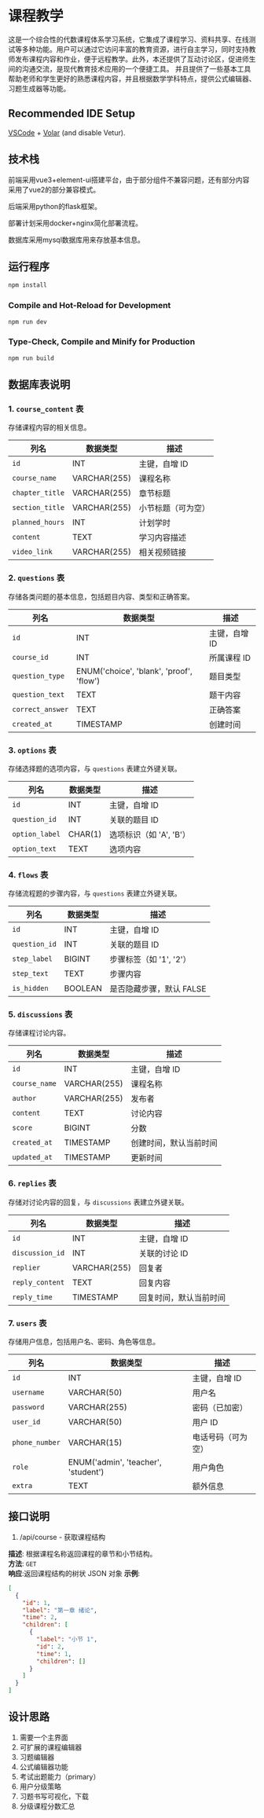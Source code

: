 # 课程教学

这是一个综合性的代数课程体系学习系统，它集成了课程学习、资料共享、在线测试等多种功能。用户可以通过它访问丰富的教育资源，进行自主学习，同时支持教师发布课程内容和作业，便于远程教学。此外，本还提供了互动讨论区，促进师生间的沟通交流，是现代教育技术应用的一个便捷工具。
并且提供了一些基本工具帮助老师和学生更好的熟悉课程内容，并且根据数学学科特点，提供公式编辑器、习题生成器等功能。

## Recommended IDE Setup

[VSCode](https://code.visualstudio.com/) + [Volar](https://marketplace.visualstudio.com/items?itemName=Vue.volar) (and disable Vetur).

## 技术栈

前端采用vue3+element-ui搭建平台，由于部分组件不兼容问题，还有部分内容采用了vue2的部分兼容模式。

后端采用python的flask框架。

部署计划采用docker+nginx简化部署流程。

数据库采用mysql数据库用来存放基本信息。

## 运行程序

```sh
npm install
```

### Compile and Hot-Reload for Development

```sh
npm run dev
```

### Type-Check, Compile and Minify for Production

```sh
npm run build
```

## 数据库表说明

### 1. `course_content` 表
存储课程内容的相关信息。

| 列名             | 数据类型          | 描述             |
| ---------------- | ----------------- | ---------------- |
| `id`             | INT               | 主键，自增 ID     |
| `course_name`    | VARCHAR(255)      | 课程名称         |
| `chapter_title`  | VARCHAR(255)      | 章节标题         |
| `section_title`  | VARCHAR(255)      | 小节标题（可为空）|
| `planned_hours`  | INT               | 计划学时         |
| `content`        | TEXT              | 学习内容描述     |
| `video_link`     | VARCHAR(255)      | 相关视频链接     |

### 2. `questions` 表
存储各类问题的基本信息，包括题目内容、类型和正确答案。

| 列名             | 数据类型                 | 描述                   |
| ---------------- | ------------------------ | ---------------------- |
| `id`             | INT                      | 主键，自增 ID           |
| `course_id`      | INT                      | 所属课程 ID            |
| `question_type`  | ENUM('choice', 'blank', 'proof', 'flow') | 题目类型 |
| `question_text`  | TEXT                     | 题干内容               |
| `correct_answer` | TEXT                     | 正确答案               |
| `created_at`     | TIMESTAMP                | 创建时间               |

### 3. `options` 表
存储选择题的选项内容，与 `questions` 表建立外键关联。

| 列名             | 数据类型          | 描述                       |
| ---------------- | ----------------- | -------------------------- |
| `id`             | INT               | 主键，自增 ID               |
| `question_id`    | INT               | 关联的题目 ID               |
| `option_label`   | CHAR(1)           | 选项标识（如 'A', 'B'）     |
| `option_text`    | TEXT              | 选项内容                   |

### 4. `flows` 表
存储流程题的步骤内容，与 `questions` 表建立外键关联。

| 列名             | 数据类型          | 描述                       |
| ---------------- | ----------------- | -------------------------- |
| `id`             | INT               | 主键，自增 ID               |
| `question_id`    | INT               | 关联的题目 ID               |
| `step_label`     | BIGINT            | 步骤标签（如 '1', '2'）      |
| `step_text`      | TEXT              | 步骤内容                   |
| `is_hidden`      | BOOLEAN           | 是否隐藏步骤，默认 FALSE    |

### 5. `discussions` 表
存储课程讨论内容。

| 列名             | 数据类型          | 描述                     |
| ---------------- | ----------------- | ------------------------ |
| `id`             | INT               | 主键，自增 ID             |
| `course_name`    | VARCHAR(255)      | 课程名称                 |
| `author`         | VARCHAR(255)      | 发布者                   |
| `content`        | TEXT              | 讨论内容                 |
| `score`          | BIGINT            | 分数                    |
| `created_at`     | TIMESTAMP         | 创建时间，默认当前时间   |
| `updated_at`     | TIMESTAMP         | 更新时间                 |

### 6. `replies` 表
存储对讨论内容的回复，与 `discussions` 表建立外键关联。

| 列名             | 数据类型          | 描述                     |
| ---------------- | ----------------- | ------------------------ |
| `id`             | INT               | 主键，自增 ID             |
| `discussion_id`  | INT               | 关联的讨论 ID             |
| `replier`        | VARCHAR(255)      | 回复者                   |
| `reply_content`  | TEXT              | 回复内容                 |
| `reply_time`     | TIMESTAMP         | 回复时间，默认当前时间   |

### 7. `users` 表
存储用户信息，包括用户名、密码、角色等信息。

| 列名             | 数据类型          | 描述                     |
| ---------------- | ----------------- | ------------------------ |
| `id`             | INT               | 主键，自增 ID             |
| `username`       | VARCHAR(50)       | 用户名                   |
| `password`       | VARCHAR(255)      | 密码（已加密）           |
| `user_id`        | VARCHAR(50)       | 用户 ID                  |
| `phone_number`   | VARCHAR(15)       | 电话号码（可为空）       |
| `role`           | ENUM('admin', 'teacher', 'student') | 用户角色 |
| `extra`          | TEXT              | 额外信息                 |


## 接口说明

1. /api/course - 获取课程结构

**描述**: 根据课程名称返回课程的章节和小节结构。  
**方法**: `GET`  
**响应**:返回课程结构的树状 JSON 对象 **示例**:
```json
[
  {
    "id": 1,
    "label": "第一章 绪论",
    "time": 2,
    "children": [
      {
        "label": "小节 1",
        "id": 2,
        "time": 1,
        "children": []
      }
    ]
  }
]
```

## 设计思路

1. 需要一个主界面
2. 可扩展的课程编辑器
3. 习题编辑器
4. 公式编辑器功能
5. 考试出题能力（primary）
6. 用户分级策略
7. 习题书写可视化，下载
8. 分级课程分数汇总